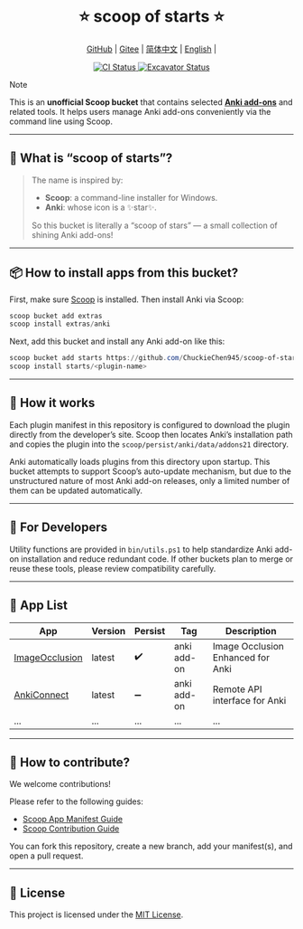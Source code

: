 <!-- markdownlint-disable MD033 MD041 -->
<p align="center">
    <h1 align="center">⭐ scoop of starts ⭐</h1>
</p>

<p align="center">
    <a href="https://github.com/ChuckieChen945/scoop-of-starts">GitHub</a> |
    <a href="https://gitee.com/Chuckie_Chen/scoop-of-stars">Gitee</a> |
    <a href="README-cn.md">简体中文</a> |
    <a href="README.md">English</a> |
</p>

<p align="center">
    <a href="https://github.com/ChuckieChen945/scoop-of-starts/actions/workflows/ci.yml">
        <img src="https://github.com/ChuckieChen945/scoop-of-starts/actions/workflows/ci.yml/badge.svg" alt="CI Status" />
    </a>
    <a href="https://github.com/ChuckieChen945/scoop-of-starts/actions/workflows/excavator.yml">
        <img src="https://github.com/ChuckieChen945/scoop-of-starts/actions/workflows/excavator.yml/badge.svg" alt="Excavator Status" />
    </a>
</p>

> [!Note]
>
> This is an **unofficial Scoop bucket** that contains selected **[Anki add-ons](https://ankiweb.net/shared/addons)** and related tools. It helps users manage Anki add-ons conveniently via the command line using Scoop.

---

## 🌟 What is “scoop of starts”?

> The name is inspired by:
>
> * **Scoop**: a command-line installer for Windows.
> * **Anki**: whose icon is a ✨star✨.
>
> So this bucket is literally a “scoop of stars” — a small collection of shining Anki add-ons!

---

## 📦 How to install apps from this bucket?

First, make sure [Scoop](https://scoop.sh) is installed. Then install Anki via Scoop:

```powershell
scoop bucket add extras
scoop install extras/anki
```

Next, add this bucket and install any Anki add-on like this:

```powershell
scoop bucket add starts https://github.com/ChuckieChen945/scoop-of-starts.git
scoop install starts/<plugin-name>
```

---

## 🧠 How it works

Each plugin manifest in this repository is configured to download the plugin directly from the developer’s site. Scoop then locates Anki’s installation path and copies the plugin into the `scoop/persist/anki/data/addons21` directory.

Anki automatically loads plugins from this directory upon startup. This bucket attempts to support Scoop’s auto-update mechanism, but due to the unstructured nature of most Anki add-on releases, only a limited number of them can be updated automatically.

---

## 🙋 For Developers

Utility functions are provided in `bin/utils.ps1` to help standardize Anki add-on installation and reduce redundant code. If other buckets plan to merge or reuse these tools, please review compatibility carefully.

---

## 📃 App List

| App                                                                       | Version | Persist | Tag         | Description                       |
| ------------------------------------------------------------------------- | ------- | ------- | ----------- | --------------------------------- |
| [ImageOcclusion](https://github.com/glutanimate/image-occlusion-enhanced) | latest  | ✔️       | anki add-on | Image Occlusion Enhanced for Anki |
| [AnkiConnect](https://github.com/FooSoft/anki-connect)                    | latest  | ➖       | anki add-on | Remote API interface for Anki     |
| ...                                                                       | ...     | ...     | ...         | ...                               |

---

## 🤝 How to contribute?

We welcome contributions!

Please refer to the following guides:

* [Scoop App Manifest Guide](https://github.com/ScoopInstaller/Scoop/wiki/App-Manifests)
* [Scoop Contribution Guide](https://github.com/ScoopInstaller/.github/blob/main/.github/CONTRIBUTING.md)

You can fork this repository, create a new branch, add your manifest(s), and open a pull request.

---

## 📜 License

This project is licensed under the [MIT License](LICENSE).
